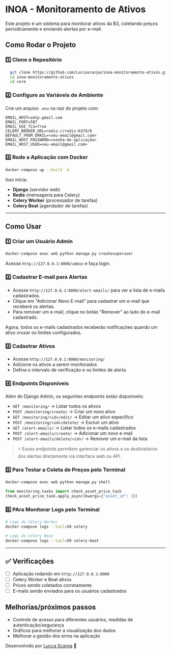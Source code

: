 # INOA - Monitoramento de Ativos

Este projeto é um sistema para monitorar ativos da B3, coletando preços periodicamente e enviando alertas por e-mail.

## Como Rodar o Projeto

### **1️⃣ Clone o Repositório**

```bash
  git clone https://github.com/Luccascarpa/inoa-monitoramento-ativos.git
  cd inoa-monitoramento-ativos
  cd core
```

### **2️⃣ Configure as Variáveis de Ambiente**

Crie um arquivo `.env` na raiz do projeto com:

```env
EMAIL_HOST=smtp.gmail.com
EMAIL_PORT=587
EMAIL_USE_TLS=True
CELERY_BROKER_URL=redis://redis:6379/0
DEFAULT_FROM_EMAIL=<seu-email@gmail.com>
EMAIL_HOST_PASSWORD=<senha-de-aplicação>
EMAIL_HOST_USER=seu-email@gmail.com>
```

### **3️⃣ Rode a Aplicação com Docker**

```bash
docker-compose up --build -d
```

Isso inicia:

- **Django** (servidor web)
- **Redis** (mensageria para Celery)
- **Celery Worker** (processador de tarefas)
- **Celery Beat** (agendador de tarefas)

---

## Como Usar

### **1️⃣ Criar um Usuário Admin**

```bash
docker-compose exec web python manage.py createsuperuser
```

Acesse `http://127.0.0.1:8000/admin` e faça login.

### **2️⃣ Cadastrar E-mail para Alertas**
- Acesse `http://127.0.0.1:8000/alert-emails/` para ver a lista de e-mails cadastrados.
- Clique em "Adicionar Novo E-mail" para cadastrar um e-mail que receberá os alertas.
- Para remover um e-mail, clique no botão "Remover" ao lado do e-mail cadastrado.

Agora, todos os e-mails cadastrados receberão notificações quando um ativo cruzar os limites configurados.

### **3️⃣ Cadastrar Ativos**
- Acesse `http://127.0.0.1:8000/monitoring/`
- Adicione os ativos a serem monitorados
- Defina o intervalo de verificação e os limites de alerta

### **4️⃣ Endpoints Disponíveis**
Além do Django Admin, os seguintes endpoints estão disponíveis:

- `GET /monitoring/` → Listar todos os ativos
- `POST /monitoring/create/` → Criar um novo ativo
- `GET /monitoring/<id>/edit/` → Editar um ativo específico
- `POST /monitoring/<id>/delete/` → Excluir um ativo
- `GET /alert-emails/` → Listar todos os e-mails cadastrados
- `POST /alert-emails/create/` → Adicionar um novo e-mail
- `POST /alert-emails/delete/<id>/` → Remover um e-mail da lista

> ⚡ Esses endpoints permitem gerenciar os ativos e os destinatários dos alertas diretamente via interface web ou API.

### **5️⃣ Para Testar a Coleta de Preços pelo Terminal**

```bash
docker-compose exec web python manage.py shell
```

```python
from monitoring.tasks import check_asset_price_task
check_asset_price_task.apply_async(kwargs={"asset_id": 1})
```

### **6️⃣ PAra Monitorar Logs pelo Terminal** 

```bash
# Logs do Celery Worker
docker-compose logs --tail=50 celery

# Logs do Celery Beat
docker-compose logs --tail=50 celery-beat
```

---

## ✅ Verificações

- [ ] Aplicação rodando em `http://127.0.0.1:8000`
- [ ] Celery Worker e Beat ativos
- [ ] Prices sendo coletados corretamente
- [ ] E-mails sendo enviados para os usuários cadastrados

## Melhorias/próximos passos
- Controle de acesso para diferentes usuários, medidas de autenticação/segurança
- Gráficos para melhorar a visualização dos dados
- Melhorar a gestão dos erros na aplicação

Desenvolvido por [Lucca Scarpa](https://github.com/Luccascarpa) 🚀

